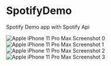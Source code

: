 # SpotifyDemo

Spotify Demo app with Spotify Api

![Apple iPhone 11 Pro Max Screenshot 0](https://user-images.githubusercontent.com/3157579/159450186-31dbf149-4050-4b60-abac-3f8ead62c928.png)
![Apple iPhone 11 Pro Max Screenshot 1](https://user-images.githubusercontent.com/3157579/159450202-04193e6c-8832-4835-b8e0-7cf40bb4aeae.png)
![Apple iPhone 11 Pro Max Screenshot 2](https://user-images.githubusercontent.com/3157579/159450228-2835e64f-9e7a-419c-97de-9a9ef9ea292a.png)
![Apple iPhone 11 Pro Max Screenshot 3](https://user-images.githubusercontent.com/3157579/159450243-fc1db5a4-53d2-42e3-8fb1-f3bebf2e2d29.png)
